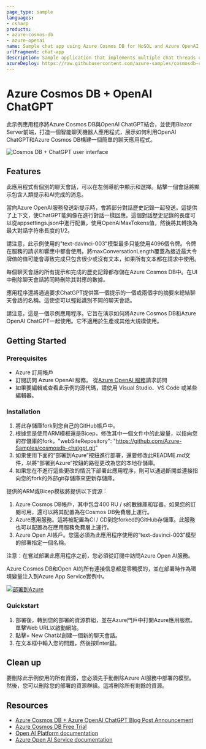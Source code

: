 ```yaml
---
page_type: sample
languages:
- csharp
products:
- azure-cosmos-db
- azure-openai
name: Sample chat app using Azure Cosmos DB for NoSQL and Azure OpenAI
urlFragment: chat-app
description: Sample application that implements multiple chat threads using the Azure OpenAI "text-davinci-003" model and Azure Cosmos DB for NoSQL for storage.
azureDeploy: https://raw.githubusercontent.com/azure-samples/cosmosdb-chatgpt/main/azuredeploy.json
---
```


# Azure Cosmos DB + OpenAI ChatGPT

此示例應用程序將Azure Cosmos DB與OpenAI ChatGPT結合，並使用Blazor Server前端，打造一個智能聊天機器人應用程式，展示如何利用OpenAI ChatGPT和Azure Cosmos DB構建一個簡單的聊天應用程式。

![Cosmos DB + ChatGPT user interface](screenshot.png)

## Features

此應用程式有個別的聊天會話，可以在左側導航中顯示和選擇。點擊一個會話將顯示包含人類提示和AI完成的消息。

當向Azure OpenAI服務發送新提示時，會將部分對話歷史記錄一起發送。這提供了上下文，使ChatGPT能夠像在進行對話一樣回應。這個對話歷史記錄的長度可以從appsettings.json中進行配置，使用OpenAiMaxTokens值，然後將其轉換為最大對話字符串長度的1/2。

請注意，此示例使用的"text-davinci-003"模型最多只能使用4096個令牌。令牌在服務的請求和響應中都會使用。將maxConversationLength覆蓋為接近最大令牌值的值可能會導致完成只包含很少或沒有文本，如果所有文本都在請求中使用。

每個聊天會話的所有提示和完成的歷史記錄都存儲在Azure Cosmos DB中。在UI中刪除聊天會話將同時刪除其對應的數據。

應用程序還將通過要求ChatGPT提供第一個提示的一個或兩個字的摘要來總結聊天會話的名稱。這使您可以輕鬆識別不同的聊天會話。

請注意，這是一個示例應用程序。它旨在演示如何將Azure Cosmos DB和Azure OpenAI ChatGPT一起使用。它不適用於生產或其他大規模使用。


## Getting Started

### Prerequisites

- Azure 訂用帳戶
- 訂閱訪問 Azure OpenAI 服務。 從[Azure OpenAI 服務](https://customervoice.microsoft.com/Pages/ResponsePage.aspx?id=v4j5cvGGr0GRqy180BHbR7en2Ais5pxKtso_Pz4b1_xUOFA5Qk1UWDRBMjg0WFhPMkIzTzhKQ1dWNyQlQCN0PWcu)請求訪問
- 如果要編輯或查看此示例的源代碼，請使用 Visual Studio、VS Code 或某些編輯器。


### Installation

1. 將此存儲庫fork到您自己的GitHub帳戶中。
1. 根據您是使用ARM模板還是Bicep，修改其中一個文件中的此變量，以指向您的存儲庫的fork，"webSiteRepository": "https://github.com/Azure-Samples/cosmosdb-chatgpt.git" 
1. 如果使用下面的“部署到Azure”按鈕進行部署，還要修改此README.md文件，以將“部署到Azure”按鈕的路徑更改為您的本地存儲庫。
1. 如果您在不進行這些更改的情況下部署此應用程序，則可以通過斷開並連接指向您的fork的外部git存儲庫來更新存儲庫。


提供的ARM或Bicep模板將提供以下資源：
1. Azure Cosmos DB帳戶，其中包含400 RU / s的數據庫和容器。如果您的訂閱可用，還可以將其配置為在Cosmos DB免費層上運行。
1. Azure應用服務。這將被配置為CI / CD到您forked的GitHub存儲庫。此服務也可以配置為在應用服務免費層上運行。
1. Azure Open AI帳戶。您還必須為此應用程序使用的“text-davinci-003”模型的部署指定一個名稱。

注意：在嘗試部署此應用程序之前，您必須從訂閱中訪問Azure Open AI服務。

Azure Cosmos DB和Open AI的所有連接信息都是零觸摸的，並在部署時作為環境變量注入到Azure App Service實例中。 

[![部署到Azure](https://aka.ms/deploytoazurebutton)](https://portal.azure.com/#create/Microsoft.Template/uri/https%3A%2F%2Fraw.githubusercontent.com%2FAzure-Samples%2Fcosmosdb-chatgpt%2Fmain%2Fazuredeploy.json)


### Quickstart

1. 部署後，轉到您的部署的資源群組，並在Azure門戶中打開Azure應用服務。單擊Web URL以啟動網站。
1. 點擊+ New Chat以創建一個新的聊天會話。
1. 在文本框中輸入您的問題，然後按Enter鍵。


## Clean up

要刪除此示例使用的所有資源，您必須先手動刪除Azure AI服務中部署的模型。然後，您可以刪除您的部署的資源群組。這將刪除所有剩餘的資源。

## Resources

- [Azure Cosmos DB + Azure OpenAI ChatGPT Blog Post Announcement](https://devblogs.microsoft.com/cosmosdb/)
- [Azure Cosmos DB Free Trial](https://aka.ms/TryCosmos)
- [Open AI Platform documentation](https://platform.openai.com/docs/introduction/overview)
- [Azure Open AI Service documentation](https://learn.microsoft.com/azure/cognitive-services/openai/)
